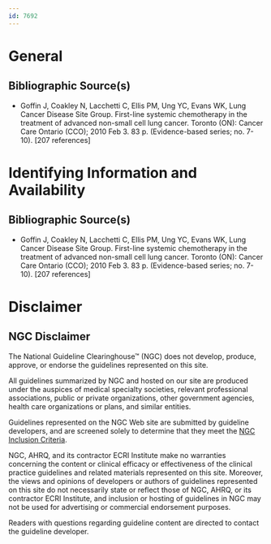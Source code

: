 ```yaml
---
id: 7692
---
```


# General

## Bibliographic Source(s)

- Goffin J, Coakley N, Lacchetti C, Ellis PM, Ung YC, Evans WK, Lung Cancer Disease Site Group. First-line systemic chemotherapy in the treatment of advanced non-small cell lung cancer. Toronto (ON): Cancer Care Ontario (CCO); 2010 Feb 3. 83 p. (Evidence-based series; no. 7-10). [207 references]

# Identifying Information and Availability

## Bibliographic Source(s)

- Goffin J, Coakley N, Lacchetti C, Ellis PM, Ung YC, Evans WK, Lung Cancer Disease Site Group. First-line systemic chemotherapy in the treatment of advanced non-small cell lung cancer. Toronto (ON): Cancer Care Ontario (CCO); 2010 Feb 3. 83 p. (Evidence-based series; no. 7-10). [207 references]

# Disclaimer

## NGC Disclaimer

The National Guideline Clearinghouse™ (NGC) does not develop, produce, approve, or endorse the guidelines represented on this site.

All guidelines summarized by NGC and hosted on our site are produced under the auspices of medical specialty societies, relevant professional associations, public or private organizations, other government agencies, health care organizations or plans, and similar entities.

Guidelines represented on the NGC Web site are submitted by guideline developers, and are screened solely to determine that they meet the [NGC Inclusion Criteria](/help-and-about/summaries/inclusion-criteria).

NGC, AHRQ, and its contractor ECRI Institute make no warranties concerning the content or clinical efficacy or effectiveness of the clinical practice guidelines and related materials represented on this site. Moreover, the views and opinions of developers or authors of guidelines represented on this site do not necessarily state or reflect those of NGC, AHRQ, or its contractor ECRI Institute, and inclusion or hosting of guidelines in NGC may not be used for advertising or commercial endorsement purposes.

Readers with questions regarding guideline content are directed to contact the guideline developer.

